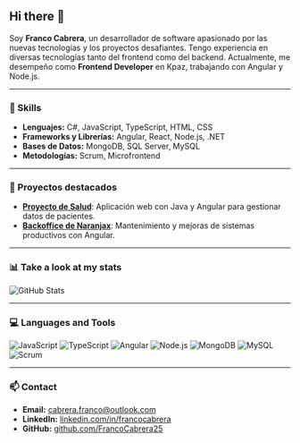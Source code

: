 ## Hi there 👋

Soy **Franco Cabrera**, un desarrollador de software apasionado por las nuevas tecnologías y los proyectos desafiantes. Tengo experiencia en diversas tecnologías tanto del frontend como del backend. Actualmente, me desempeño como **Frontend Developer** en Kpaz, trabajando con Angular y Node.js.

---

### 🚀 Skills

- **Lenguajes:** C#, JavaScript, TypeScript, HTML, CSS
- **Frameworks y Librerías:** Angular, React, Node.js, .NET
- **Bases de Datos:** MongoDB, SQL Server, MySQL
- **Metodologías:** Scrum, Microfrontend

---

### 🔭 Proyectos destacados

- **[Proyecto de Salud](#)**: Aplicación web con Java y Angular para gestionar datos de pacientes.
- **[Backoffice de Naranjax](#)**: Mantenimiento y mejoras de sistemas productivos con Angular.

---

### 📊 Take a look at my stats

![GitHub Stats](https://github-readme-stats.vercel.app/api?username=FrancoCabrera25&show_icons=true&theme=radical)

---

### 💻 Languages and Tools

![JavaScript](https://img.shields.io/badge/JavaScript-ES6%2B-yellow?logo=javascript)
![TypeScript](https://img.shields.io/badge/TypeScript-v4.5-blue?logo=typescript)
![Angular](https://img.shields.io/badge/Angular-v12-red?logo=angular)
![Node.js](https://img.shields.io/badge/Node.js-v16-green?logo=node.js)
![MongoDB](https://img.shields.io/badge/MongoDB-v5.0-green?logo=mongodb)
![MySQL](https://img.shields.io/badge/MySQL-v8.0-blue?logo=mysql)
![Scrum](https://img.shields.io/badge/Scrum-Agile-red?logo=scrum)

---

### 📫 Contact

- **Email:** cabrera.franco@outlook.com
- **LinkedIn:** [linkedin.com/in/francocabrera](https://www.linkedin.com/in/francocabrera/)
- **GitHub:** [github.com/FrancoCabrera25](https://github.com/FrancoCabrera25/)

